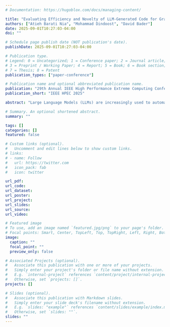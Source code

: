 ```yaml
---
# Documentation: https://hugoblox.com/docs/managing-content/

title: "Evaluating Efficiency and Novelty of LLM-Generated Code for Graph Analysis (Outstanding Student Paper Award)"
authors: ["Atieh Barati Nia", "Mohammad Dindoost", "David Bader"]
date: 2025-09-01T10:27:03-04:00
doi: ""

# Schedule page publish date (NOT publication's date).
publishDate: 2025-09-01T10:27:03-04:00

# Publication type.
# Legend: 0 = Uncategorized; 1 = Conference paper; 2 = Journal article;
# 3 = Preprint / Working Paper; 4 = Report; 5 = Book; 6 = Book section;
# 7 = Thesis; 8 = Patent
publication_types: ["paper-conference"]

# Publication name and optional abbreviated publication name.
publication: "29th Annual IEEE High Performance Extreme Computing Conference"
publication_short: "IEEE HPEC 2025"

abstract: "Large Language Models (LLMs) are increasingly used to automate software development, yet most prior evaluations focus on functional correctness or high-level languages such as Python. As one of the first systematic explorations of LLM-assisted software performance engineering, we present a comprehensive study of LLMs' ability to generate efficient C implementations of graph-analysis routines—code that must satisfy stringent runtime and memory constraints. This emerging field of LLM-assisted algorithm engineering holds significant promise, as these models may possess the capability to design novel approaches that improve existing algorithms and their implementations. Eight state-of-the-art models (OpenAI ChatGPT o3 and o4-mini-high, Anthropic Claude 4 Sonnet and Sonnet Extended, Google Gemini 2.5 Flash and Pro, xAI Grok 3-Think, and DeepSeek DeepThink R1) are benchmarked using two distinct approaches. The first approach evaluates the ability of LLMs to generate algorithms that outperform existing benchmarks. The second approach assesses their capability to generate graph algorithms for integration into performance-critical systems. The results show that Claude Sonnet 4 Extended achieves superior performance in ready-to-use code generation and efficiency, outperforming human-written baselines in triangle counting. Although our findings demonstrate that contemporary LLMs excel in optimizing and integrating established algorithms, the potential for these models to eventually invent transformative algorithmic techniques represents a compelling frontier for future research. We provide prompts, generated code, and measurement scripts to promote reproducible research in this rapidly evolving domain.  All of the source code is available on GitHub at https://github.com/Bader-Research/LLM-triangle-counting/."

# Summary. An optional shortened abstract.
summary: ""

tags: []
categories: []
featured: false

# Custom links (optional).
#   Uncomment and edit lines below to show custom links.
# links:
# - name: Follow
#   url: https://twitter.com
#   icon_pack: fab
#   icon: twitter

url_pdf:
url_code:
url_dataset:
url_poster:
url_project:
url_slides:
url_source:
url_video:

# Featured image
# To use, add an image named `featured.jpg/png` to your page's folder. 
# Focal points: Smart, Center, TopLeft, Top, TopRight, Left, Right, BottomLeft, Bottom, BottomRight.
image:
  caption: ""
  focal_point: ""
  preview_only: false

# Associated Projects (optional).
#   Associate this publication with one or more of your projects.
#   Simply enter your project's folder or file name without extension.
#   E.g. `internal-project` references `content/project/internal-project/index.md`.
#   Otherwise, set `projects: []`.
projects: []

# Slides (optional).
#   Associate this publication with Markdown slides.
#   Simply enter your slide deck's filename without extension.
#   E.g. `slides: "example"` references `content/slides/example/index.md`.
#   Otherwise, set `slides: ""`.
slides: ""
---
```

